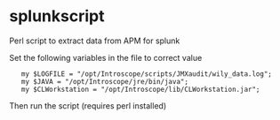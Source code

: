 # splunkscript
Perl script to extract data from APM for splunk

Set the following variables in the file to correct value

```
   my $LOGFILE = "/opt/Introscope/scripts/JMXaudit/wily_data.log";
   my $JAVA = "/opt/Introscope/jre/bin/java";
   my $CLWorkstation = "/opt/Introscope/lib/CLWorkstation.jar";
```

Then run the script (requires perl installed) 
